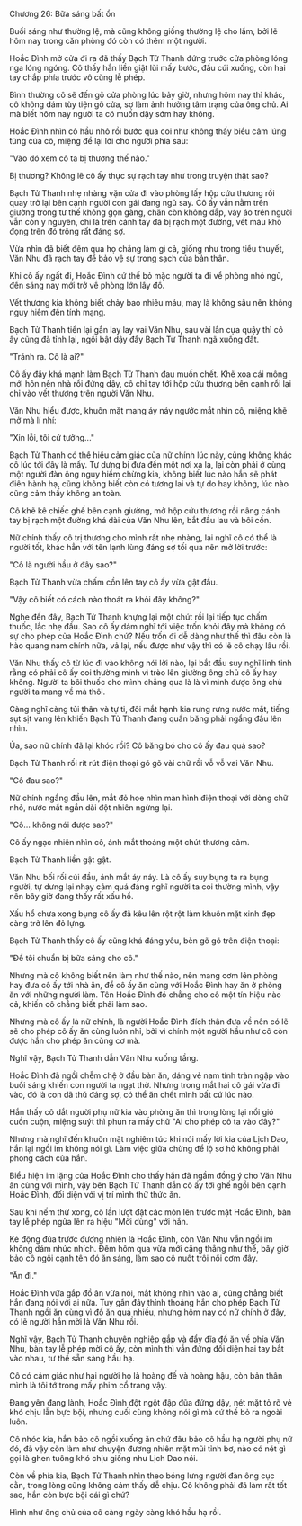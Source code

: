 




Chương 26: Bữa sáng bất ổn


Buổi sáng như thường lệ, mà cũng không giống thường lệ cho lắm, bởi lẽ hôm nay trong căn phòng đó còn có thêm một người.

Hoắc Đình mở cửa đi ra đã thấy Bạch Tử Thanh đứng trước cửa phòng lóng nga lóng ngóng. Cô thấy hắn liền giật lùi mấy bước, đầu cúi xuống, còn hai tay chắp phía trước vô cùng lễ phép.

Bình thường cô sẽ đến gõ cửa phòng lúc bảy giờ, nhưng hôm nay thì khác, cô không dám tùy tiện gõ cửa, sợ làm ảnh hưởng tâm trạng của ông chủ. Ai mà biết hôm nay người ta có muốn dậy sớm hay không.

Hoắc Đình nhìn cô hầu nhỏ rồi bước qua coi như không thấy biểu cảm lúng túng của cô, miệng để lại lời cho người phía sau:

"Vào đó xem cô ta bị thương thế nào."

Bị thương? Không lẽ cô ấy thực sự rạch tay như trong truyện thật sao?

Bạch Tử Thanh nhẹ nhàng vặn cửa đi vào phòng lấy hộp cứu thương rồi quay trở lại bên cạnh người con gái đang ngủ say. Cô ấy vẫn nằm trên giường trong tư thế không gọn gàng, chăn còn không đắp, váy áo trên người vẫn còn y nguyên, chỉ là trên cánh tay đã bị rạch một đường, vết máu khô đọng trên đó trông rất đáng sợ.

Vừa nhìn đã biết đêm qua họ chẳng làm gì cả, giống như trong tiểu thuyết, Văn Nhu đã rạch tay để bảo vệ sự trong sạch của bản thân.

Khi cô ấy ngất đi, Hoắc Đình cứ thế bỏ mặc người ta đi về phòng nhỏ ngủ, đến sáng nay mới trở về phòng lớn lấy đồ.

Vết thương kia không biết chảy bao nhiêu máu, may là không sâu nên không nguy hiểm đến tính mạng.

Bạch Tử Thanh tiến lại gần lay lay vai Văn Nhu, sau vài lần cựa quậy thì cô ấy cũng đã tỉnh lại, ngồi bật dậy đẩy Bạch Tử Thanh ngã xuống đất.

"Tránh ra. Cô là ai?"

Cô ấy đẩy khá mạnh làm Bạch Tử Thanh đau muốn chết. Khẽ xoa cái mông mới hôn nền nhà rồi đứng dậy, cô chỉ tay tới hộp cứu thương bên cạnh rồi lại chỉ vào vết thương trên người Văn Nhu.

Văn Nhu hiểu được, khuôn mặt mang áy náy ngước mắt nhìn cô, miệng khẽ mở mà lí nhí:

"Xin lỗi, tôi cứ tưởng..."

Bạch Tử Thanh có thể hiểu cảm giác của nữ chính lúc này, cũng không khác cô lúc tới đây là mấy. Tự dưng bị đưa đến một nơi xa lạ, lại còn phải ở cùng một người đàn ông nguy hiểm chừng kia, không biết lúc nào hắn sẽ phát điên hành hạ, cũng không biết còn có tương lai và tự do hay không, lúc nào cũng cảm thấy không an toàn.

Cô khẽ kê chiếc ghế bên cạnh giường, mở hộp cứu thương rồi nâng cánh tay bị rạch một đường khá dài của Văn Nhu lên, bắt đầu lau và bôi cồn.

Nữ chính thấy cô trị thương cho mình rất nhẹ nhàng, lại nghĩ cô có thể là người tốt, khác hẳn với tên lạnh lùng đáng sợ tối qua nên mở lời trước:

"Cô là người hầu ở đây sao?"

Bạch Tử Thanh vừa chấm cồn lên tay cô ấy vừa gật đầu.

"Vậy cô biết có cách nào thoát ra khỏi đây không?"

Nghe đến đây, Bạch Tử Thanh khựng lại một chút rồi lại tiếp tục chấm thuốc, lắc nhẹ đầu. Sao cô ấy dám nghĩ tới việc trốn khỏi đây mà không có sự cho phép của Hoắc Đình chứ? Nếu trốn đi dễ dàng như thế thì đâu còn là hào quang nam chính nữa, vả lại, nếu được như vậy thì có lẽ cô chạy lâu rồi.

Văn Nhu thấy cô từ lúc đi vào không nói lời nào, lại bắt đầu suy nghĩ linh tinh rằng có phải cô ấy coi thường mình vì trèo lên giường ông chủ cô ấy hay không. Người ta bôi thuốc cho mình chẳng qua là là vì mình được ông chủ người ta mang về mà thôi.

Càng nghĩ càng tủi thân và tự ti, đôi mắt hạnh kia rưng rưng nước mắt, tiếng sụt sịt vang lên khiến Bạch Tử Thanh đang quấn băng phải ngẩng đầu lên nhìn.

Ủa, sao nữ chính đã lại khóc rồi? Cô băng bó cho cô ấy đau quá sao?

Bạch Tử Thanh rối rít rút điện thoại gõ gõ vài chữ rồi vỗ vỗ vai Văn Nhu.

"Cô đau sao?"

Nữ chính ngẩng đầu lên, mắt đỏ hoe nhìn màn hình điện thoại với dòng chữ nhỏ, nước mắt ngắn dài đột nhiên ngừng lại.

"Cô... không nói được sao?"

Cô ấy ngạc nhiên nhìn cô, ánh mắt thoáng một chút thương cảm.

Bạch Tử Thanh liền gật gật.

Văn Nhu bối rối cúi đầu, ánh mắt áy náy. Là cô ấy suy bụng ta ra bụng người, tự dưng lại nhạy cảm quá đáng nghĩ người ta coi thường mình, vậy nên bây giờ đang thấy rất xấu hổ.

Xấu hổ chưa xong bụng cô ấy đã kêu lên rột rột làm khuôn mặt xinh đẹp càng trở lên đỏ lựng.

Bạch Tử Thanh thấy cô ấy cũng khá đáng yêu, bèn gõ gõ trên điện thoại:

"Để tôi chuẩn bị bữa sáng cho cô."

Nhưng mà cô không biết nên làm như thế nào, nên mang cơm lên phòng hay đưa cô ấy tới nhà ăn, để cô ấy ăn cùng với Hoắc Đình hay ăn ở phòng ăn với những người làm. Tên Hoắc Đình đó chẳng cho cô một tín hiệu nào cả, khiến cô chẳng biết phải làm sao.

Nhưng mà cô ấy là nữ chính, là người Hoắc Đình đích thân đưa về nên có lẽ sẽ cho phép cô ấy ăn cùng luôn nhỉ, bởi vì chính một người hầu như cô còn được hắn cho phép ăn cùng cơ mà.

Nghĩ vậy, Bạch Tử Thanh dẫn Văn Nhu xuống tầng.

Hoắc Đình đã ngồi chễm chệ ở đầu bàn ăn, dáng vẻ nam tính tràn ngập vào buổi sáng khiến con người ta ngạt thở. Nhưng trong mắt hai cô gái vừa đi vào, đó là con dã thú đáng sợ, có thể ăn chết mình bất cứ lúc nào.

Hắn thấy cô dắt người phụ nữ kia vào phòng ăn thì trong lòng lại nổi gió cuồn cuộn, miệng suýt thì phun ra mấy chữ "Ai cho phép cô ta vào đây?"

Nhưng mà nghĩ đến khuôn mặt nghiêm túc khi nói mấy lời kia của Lịch Dao, hắn lại ngồi im không nói gì. Làm việc giữa chừng để lộ sơ hở không phải phong cách của hắn.

Biểu hiện im lặng của Hoắc Đình cho thấy hắn đã ngầm đồng ý cho Văn Nhu ăn cùng với mình, vậy bên Bạch Tử Thanh dẫn cô ấy tới ghế ngồi bên cạnh Hoắc Đình, đối diện với vị trí mình thử thức ăn.

Sau khi nếm thử xong, cô lần lượt đặt các món lên trước mặt Hoắc Đình, bàn tay lễ phép ngửa lên ra hiệu "Mời dùng" với hắn.

Kẻ động đũa trước đương nhiên là Hoắc Đình, còn Văn Nhu vẫn ngồi im không dám nhúc nhích. Đêm hôm qua vừa mới căng thẳng như thế, bây giờ bảo cô ngồi cạnh tên đó ăn sáng, làm sao cô nuốt trôi nổi cơm đây.

"Ăn đi."

Hoắc Đình vừa gắp đồ ăn vừa nói, mắt không nhìn vào ai, cũng chẳng biết hắn đang nói với ai nữa. Tuy gần đây thỉnh thoảng hắn cho phép Bạch Tử Thanh ngồi ăn cùng vì đồ ăn quá nhiều, nhưng hôm nay có nữ chính ở đây, có lẽ người hắn mời là Văn Nhu rồi.

Nghĩ vậy, Bạch Tử Thanh chuyên nghiệp gắp và đẩy đĩa đồ ăn về phía Văn Nhu, bàn tay lễ phép mời cô ấy, còn mình thì vẫn đứng đối diện hai tay bắt vào nhau, tư thế sẵn sàng hầu hạ.

Cô có cảm giác như hai người họ là hoàng đế và hoàng hậu, còn bản thân mình là tôi tớ trong mấy phim cổ trang vậy.

Đang yên đang lành, Hoắc Đình đột ngột đập đũa đứng dậy, nét mặt tỏ rõ vẻ khó chịu lẫn bực bội, nhưng cuối cùng không nói gì mà cứ thế bỏ ra ngoài luôn.

Cô nhóc kia, hắn bảo cô ngồi xuống ăn chứ đâu bảo cô hầu hạ người phụ nữ đó, đã vậy còn làm như chuyện đương nhiên mặt mũi tỉnh bơ, nào có nét gì gọi là ghen tuông khó chịu giống như Lịch Dao nói.

Còn về phía kia, Bạch Tử Thanh nhìn theo bóng lưng người đàn ông cục cằn, trong lòng cũng không cảm thấy dễ chịu. Cô không phải đã làm rất tốt sao, hắn còn bực bội cái gì chứ?

Hình như ông chủ của cô càng ngày càng khó hầu hạ rồi.




